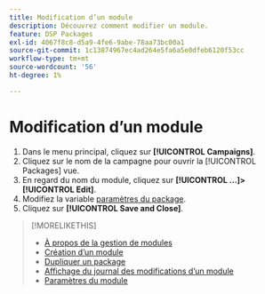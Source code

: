 ```yaml
---
title: Modification d’un module
description: Découvrez comment modifier un module.
feature: DSP Packages
exl-id: 4067f8c8-d5a9-4fe6-9abe-78aa73bc00a1
source-git-commit: 1c13874967ec4ad264e5fa6a5e0dfeb6120f53cc
workflow-type: tm+mt
source-wordcount: '56'
ht-degree: 1%

---
```


# Modification d’un module

1. Dans le menu principal, cliquez sur **[!UICONTROL Campaigns]**.
1. Cliquez sur le nom de la campagne pour ouvrir la [!UICONTROL Packages] vue.
1. En regard du nom du module, cliquez sur  **[!UICONTROL ...]>[!UICONTROL Edit]**.
1. Modifiez la variable [paramètres du package](package-settings.md).
1. Cliquez sur **[!UICONTROL Save and Close]**.

>[!MORELIKETHIS]
>
>* [À propos de la gestion de modules](package-about.md)
>* [Création d’un module](package-create.md)
>* [Dupliquer un package](package-duplicate.md)
>* [Affichage du journal des modifications d’un module](package-change-log.md)
>* [Paramètres du module](package-settings.md)

